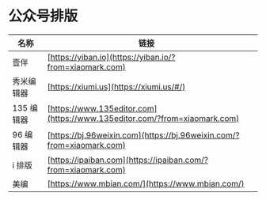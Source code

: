 # 公众号排版

| 名称      | 链接                                                                        |   |
| ------- | ------------------------------------------------------------------------- | - |
| 壹伴      | [https://yiban.io](https://yiban.io/?from=xiaomark.com)                   |   |
| 秀米编辑器   | [https://xiumi.us](https://xiumi.us/#/)                                   |   |
| 135 编辑器 | [https://www.135editor.com](https://www.135editor.com/?from=xiaomark.com) |   |
| 96 编辑器  | [https://bj.96weixin.com](https://bj.96weixin.com/?from=xiaomark.com)     |   |
| i 排版    | [https://ipaiban.com](https://ipaiban.com/?from=xiaomark.com)             |   |
| 美编      | [https://www.mbian.com/](https://www.mbian.com/)                          |   |

